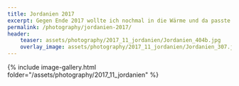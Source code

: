 ```yaml
---
title: Jordanien 2017
excerpt: Gegen Ende 2017 wollte ich nochmal in die Wärme und da passte es gut, dass es preiswerte Flüge nach Jordanien gab, denn die Felsenstadt Petra war schon länger auf meiner Liste. Und es war noch beeindruckender als ich es mir vorgestellt hatte.  
permalink: /photography/jordanien-2017/
header:
    teaser: assets/photography/2017_11_jordanien/Jordanien_404b.jpg
    overlay_image: assets/photography/2017_11_jordanien/Jordanien_307.jpg
---
```


{% include image-gallery.html folder="/assets/photography/2017_11_jordanien" %}